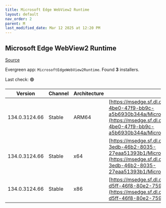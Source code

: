```yaml
---
title: Microsoft Edge WebView2 Runtime
layout: default
nav_order: 2
parent: M
last_modified_date: Mar 12 2025 at 12:20 PM
---
```


## Microsoft Edge WebView2 Runtime

[Source](https://developer.microsoft.com/en-us/microsoft-edge/webview2/)

Evergreen app: `MicrosoftEdgeWebView2Runtime`. Found **3** installers.

Last check: 🟢

| Version       | Channel | Architecture | URI                                                                                                                                                                                                                                                                                                                            |
| ------------- | ------- | ------------ | ------------------------------------------------------------------------------------------------------------------------------------------------------------------------------------------------------------------------------------------------------------------------------------------------------------------------------ |
| 134.0.3124.66 | Stable  | ARM64        | [https://msedge.sf.dl.delivery.mp.microsoft.com/filestreamingservice/files/e4668fe6-4be0-47f9-bb9c-a5b6930b344a/MicrosoftEdgeWebView2RuntimeInstallerARM64.exe](https://msedge.sf.dl.delivery.mp.microsoft.com/filestreamingservice/files/e4668fe6-4be0-47f9-bb9c-a5b6930b344a/MicrosoftEdgeWebView2RuntimeInstallerARM64.exe) |
| 134.0.3124.66 | Stable  | x64          | [https://msedge.sf.dl.delivery.mp.microsoft.com/filestreamingservice/files/273c3042-3edb-46b2-8035-27eaa51393b1/MicrosoftEdgeWebView2RuntimeInstallerX64.exe](https://msedge.sf.dl.delivery.mp.microsoft.com/filestreamingservice/files/273c3042-3edb-46b2-8035-27eaa51393b1/MicrosoftEdgeWebView2RuntimeInstallerX64.exe)     |
| 134.0.3124.66 | Stable  | x86          | [https://msedge.sf.dl.delivery.mp.microsoft.com/filestreamingservice/files/5cdfba14-d5ff-46f8-80e2-759d4b1029fe/MicrosoftEdgeWebView2RuntimeInstallerX86.exe](https://msedge.sf.dl.delivery.mp.microsoft.com/filestreamingservice/files/5cdfba14-d5ff-46f8-80e2-759d4b1029fe/MicrosoftEdgeWebView2RuntimeInstallerX86.exe)     |
